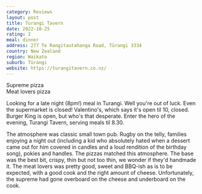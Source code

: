 ```yaml
---
category: Reviews
layout: post
title: Turangi Tavern
date: 2022-10-25
rating: 2
meal: dinner
address: 277 Te Rangitautahanga Road, Tūrangi 3334
country: New Zealand
region: Waikato
suburb: Tūrangi
website: https://turangitavern.co.nz/
---
```

Supreme pizza  
Meat lovers pizza  

Looking for a late night (8pm!) meal in Turangi. Well you're out of luck. Even the supermarket is closed! Valentino's, which says it's open til 10, closed. Burger King is open, but who's that desperate. Enter the hero of the evening, Turangi Tavern, serving meals til 8.30. 

The atmosphere was classic small town pub. Rugby on the telly, families enjoying a night out (including a kid who absolutely hated when a dessert came out for him covered in candles and a loud rendition of the birthday song), pokies and handles. The pizzas matched this atmosphere. The base was the best bit, crispy, thin but not too thin, we wonder if they'd handmade it. The meat lovers was pretty good, sweet and BBQ-ish as is to be expected, with a good cook and the right amount of cheese. Unfortunately, the supreme had gone overboard on the cheese and underboard on the cook. 
